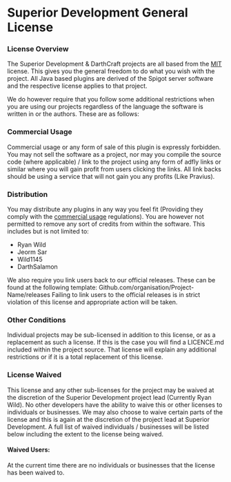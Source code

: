 # Superior Development General License

### License Overview

The Superior Development & DarthCraft projects are all based from the [MIT](http://opensource.org/licenses/MIT) license. This gives you the general freedom to do what you wish with the project. All Java based plugins are derived of the Spigot server software and the respective license applies to that project. 

We do however require that you follow some additional restrictions when you are using our projects regardless of the language the software is written in or the authors. These are as follows:

### Commercial Usage

Commercial usage or any form of sale of this plugin is expressly forbidden. You may not sell the software as a project, nor may you compile the source code (where applicable) / link to the project using any form of adfly links or similar where you will gain profit from users clicking the links. All link backs should be using a service that will not gain you any profits (Like Pravius).

### Distribution 

You may distribute any plugins in any way you feel fit (Providing they comply with the [commercial usage](#commercial-usage) regulations). You are however not permitted to remove any sort of credits from within the software. This includes but is not limited to:

 - Ryan Wild
 - Jeorm Sar
 - Wild1145
 - DarthSalamon

We also require you link users back to our official releases. These can be found at the following template: Github.com/organisation/Project-Name/releases  Failing to link users to the official releases is in strict violation of this license and appropriate action will be taken. 

### Other Conditions

Individual projects may be sub-licensed in addition to this license, or as a replacement as such a license. If this is the case you will find a LICENCE.md included within the project source. That license will explain any additional restrictions or if it is a total replacement of this license.

### License Waived

This license and any other sub-licenses for the project may be waived at the discretion of the Superior Development project lead (Currently Ryan Wild). No other developers have the ability to waive this or other licenses to individuals or businesses. We may also choose to waive certain parts of the license and this is again at the discretion of the project lead at Superior Development. A full list of waived individuals / businesses will be listed below including the extent to the license being waived.

#### Waived Users:

At the current time there are no individuals or businesses that the license has been waived to. 
